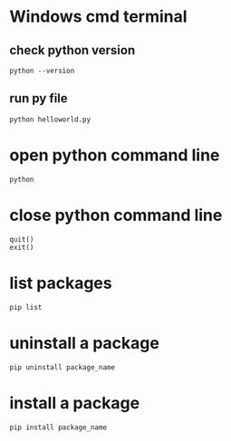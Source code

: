 
# Windows cmd terminal

## check python version

    python --version
    
## run py file

    python helloworld.py

# open python command line

    python
    
# close python command line

    quit()
    exit()
    
# list packages

    pip list
    
# uninstall a package

    pip uninstall package_name
    
# install a package

    pip install package_name
